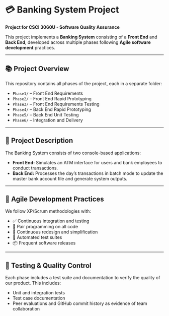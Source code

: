 # 💳 Banking System Project

**Project for CSCI 3060U - Software Quality Assurance**

This project implements a **Banking System** consisting of a **Front End** and **Back End**, developed across multiple phases following **Agile software development** practices.

---

## 📚 Project Overview

This repository contains all phases of the project, each in a separate folder:
- `Phase1/` – Front End Requirements
- `Phase2/` – Front End Rapid Prototyping
- `Phase3/` – Front End Requirements Testing
- `Phase4/` – Back End Rapid Prototyping
- `Phase5/` – Back End Unit Testing
- `Phase6/` – Integration and Delivery

---

## 🧠 Project Description

The Banking System consists of two console-based applications:

- **Front End:** Simulates an ATM interface for users and bank employees to conduct transactions.
- **Back End:** Processes the day’s transactions in batch mode to update the master bank account file and generate system outputs.

---

## 🚀 Agile Development Practices

We follow XP/Scrum methodologies with:
- ✅ Continuous integration and testing
- 👯 Pair programming on all code
- 🔄 Continuous redesign and simplification
- 🔧 Automated test suites
- 📦 Frequent software releases

---

## 🧪 Testing & Quality Control

Each phase includes a test suite and documentation to verify the quality of our product. This includes:
- Unit and integration tests
- Test case documentation
- Peer evaluations and GitHub commit history as evidence of team collaboration
